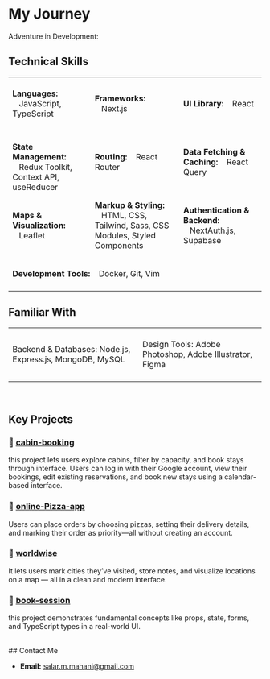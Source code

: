 # My Journey
Adventure in Development:
<br/>


## Technical Skills
<table>
  <tr>
    <td>
      <br>
      <strong>Languages:</strong>
      &nbsp;&nbsp;&nbsp;JavaScript, TypeScript
      <br><br>
    </td>
    <td>
      <br>
      <strong>Frameworks:</strong>
      &nbsp;&nbsp;&nbsp;Next.js
      <br><br>
    </td>
    <td>
      <br>
      <strong>UI Library:</strong>
      &nbsp;&nbsp;&nbsp;React
      <br><br>
    </td>   
  

  </tr>

  <tr>
    <td>
      <br>
      <strong>State Management:</strong>
      &nbsp;&nbsp;&nbsp;Redux Toolkit, Context API, useReducer
    </td>
    <td>
      <strong>Routing:</strong>
      &nbsp;&nbsp;&nbsp;React Router
    </td>
    <td>
      <br>
      <strong>Data Fetching & Caching:</strong>
      &nbsp;&nbsp;&nbsp;React Query
      <br><br>
    </td>
  </tr>

  <tr>
    <td>
      <strong>Maps & Visualization:</strong>
      &nbsp;&nbsp;&nbsp;Leaflet
      <br>
    </td>
    <td>
      <strong>Markup & Styling:</strong>
      &nbsp;&nbsp;&nbsp;HTML, CSS, Tailwind, Sass, CSS Modules, Styled Components
      <br>
    </td>
    <td>
      <br>
      <strong>Authentication & Backend:</strong>
      &nbsp;&nbsp;&nbsp;NextAuth.js, Supabase
      <br><br>
    </td>
  </tr>

  <tr>
    <td colspan="3"><br>
      <strong>Development Tools:</strong>
      &nbsp;&nbsp;&nbsp;Docker, Git, Vim
      <br><br>
    </td>
  </tr>
</table>




## Familiar With
<table>
  <tr>
    <td>
      <br>
      Backend & Databases:  
Node.js, Express.js, MongoDB, MySQL
    <br> <br>
    </td>
    <td>
      <br>
      Design Tools:  
Adobe Photoshop, Adobe Illustrator, Figma
    <br> <br>
    </td>
  </tr>
</table>


<br/>

## Key Projects

### 📌 [cabin-booking](https://github.com/SalarMahani/cabin-booking)
this project lets users explore cabins, filter by capacity, and book stays through interface.
Users can log in with their Google account, view their bookings, edit existing reservations, and book new stays using a calendar-based interface.

### 📌 [online-Pizza-app](https://github.com/SalarMahani/online-Pizza-app)
Users can place orders by choosing pizzas, setting their delivery details, and marking their order as priority—all without creating an account.


### 📌 [worldwise](https://github.com/SalarMahani/worldwise)
It lets users mark cities they’ve visited, store notes, and visualize locations on a map — all in a clean and modern interface.


### 📌 [book-session](https://github.com/SalarMahani/book-session)
this project demonstrates fundamental concepts like props, state, forms, and TypeScript types in a real-world UI.



<br>
## Contact Me

- **Email:** salar.m.mahani@gmail.com


